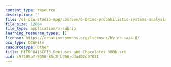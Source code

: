 ```yaml
---
content_type: resource
description: ''
file: /ol-ocw-studio-app/courses/6-041sc-probabilistic-systems-analysis-and-applied-probability-fall-2013/c9f505a7955085c2b956dda402c0f031_MIT6_041SCF13_Geniuses_and_Chocolates_300k.srt
file_size: 12804
file_type: application/x-subrip
learning_resource_types: []
license: https://creativecommons.org/licenses/by-nc-sa/4.0/
ocw_type: OCWFile
resourcetype: Other
title: MIT6_041SCF13_Geniuses_and_Chocolates_300k.srt
uid: c9f505a7-9550-85c2-b956-dda402c0f031
---
```

